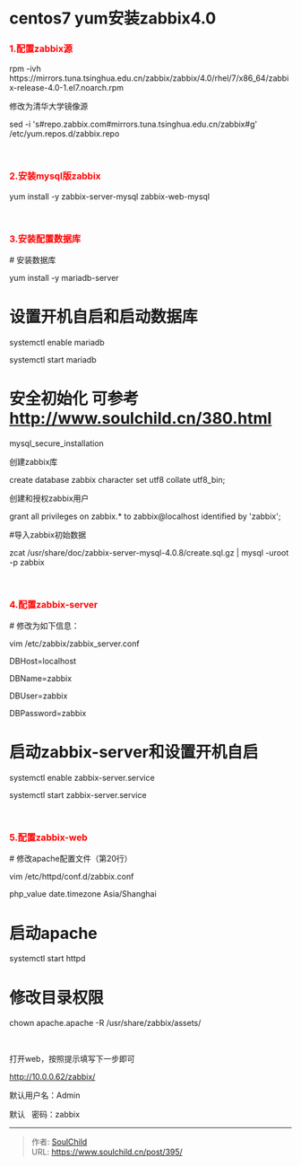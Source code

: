# centos7 yum安装zabbix4.0

<!--more-->
<h3><span style="font-size: 12pt;"><strong><span style="color: #ff0000;">1.配置zabbix源</span></strong></span></h3>
rpm -ivh https://mirrors.tuna.tsinghua.edu.cn/zabbix/zabbix/4.0/rhel/7/x86_64/zabbix-release-4.0-1.el7.noarch.rpm

修改为清华大学镜像源

sed -i 's#repo.zabbix.com#mirrors.tuna.tsinghua.edu.cn/zabbix#g' /etc/yum.repos.d/zabbix.repo

&nbsp;
<h3><span style="font-size: 12pt;"><strong><span style="color: #ff0000;">2.安装mysql版zabbix</span></strong></span></h3>
yum install -y zabbix-server-mysql zabbix-web-mysql

&nbsp;
<h3><span style="font-size: 12pt;"><strong><span style="color: #ff0000;">3.安装配置数据库</span></strong></span></h3>
# 安装数据库

yum install -y mariadb-server

# 设置开机自启和启动数据库

systemctl enable mariadb

systemctl start mariadb

# 安全初始化 可参考<a href="http://www.soulchild.cn/380.html" target="_blank" rel="noopener">http://www.soulchild.cn/380.html</a>

mysql_secure_installation

创建zabbix库

create database zabbix character set utf8 collate utf8_bin;

创建和授权zabbix用户

grant all privileges on zabbix.* to zabbix@localhost identified by 'zabbix';

#导入zabbix初始数据

zcat /usr/share/doc/zabbix-server-mysql-4.0.8/create.sql.gz | mysql -uroot -p zabbix

&nbsp;
<h3><span style="color: #ff0000; font-size: 12pt;"><strong>4.配置zabbix-server</strong></span></h3>
# 修改为如下信息：

vim /etc/zabbix/zabbix_server.conf

DBHost=localhost

DBName=zabbix

DBUser=zabbix

DBPassword=zabbix

# 启动zabbix-server和设置开机自启

systemctl enable zabbix-server.service

systemctl start zabbix-server.service

&nbsp;
<h3><span style="font-size: 12pt;"><strong><span style="color: #ff0000;">5.配置zabbix-web</span></strong></span></h3>
# 修改apache配置文件（第20行）

vim /etc/httpd/conf.d/zabbix.conf

php_value date.timezone Asia/Shanghai

# 启动apache

systemctl start httpd

# 修改目录权限

chown apache.apache -R /usr/share/zabbix/assets/

&nbsp;

打开web，按照提示填写下一步即可

http://10.0.0.62/zabbix/

默认用户名：Admin

默认   密码：zabbix


---

> 作者: [SoulChild](https://www.soulchild.cn)  
> URL: https://www.soulchild.cn/post/395/  

